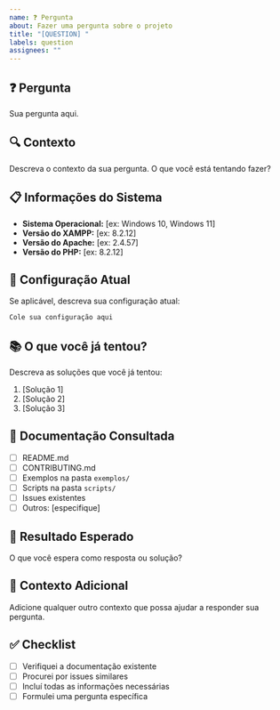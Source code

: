 ```yaml
---
name: ❓ Pergunta
about: Fazer uma pergunta sobre o projeto
title: "[QUESTION] "
labels: question
assignees: ""
---
```


## ❓ Pergunta

Sua pergunta aqui.

## 🔍 Contexto

Descreva o contexto da sua pergunta. O que você está tentando fazer?

## 📋 Informações do Sistema

- **Sistema Operacional:** [ex: Windows 10, Windows 11]
- **Versão do XAMPP:** [ex: 8.2.12]
- **Versão do Apache:** [ex: 2.4.57]
- **Versão do PHP:** [ex: 8.2.12]

## 🔧 Configuração Atual

Se aplicável, descreva sua configuração atual:

```apache
Cole sua configuração aqui
```

## 📚 O que você já tentou?

Descreva as soluções que você já tentou:

1. [Solução 1]
2. [Solução 2]
3. [Solução 3]

## 📖 Documentação Consultada

- [ ] README.md
- [ ] CONTRIBUTING.md
- [ ] Exemplos na pasta `exemplos/`
- [ ] Scripts na pasta `scripts/`
- [ ] Issues existentes
- [ ] Outros: [especifique]

## 🎯 Resultado Esperado

O que você espera como resposta ou solução?

## 📝 Contexto Adicional

Adicione qualquer outro contexto que possa ajudar a responder sua pergunta.

## ✅ Checklist

- [ ] Verifiquei a documentação existente
- [ ] Procurei por issues similares
- [ ] Incluí todas as informações necessárias
- [ ] Formulei uma pergunta específica
